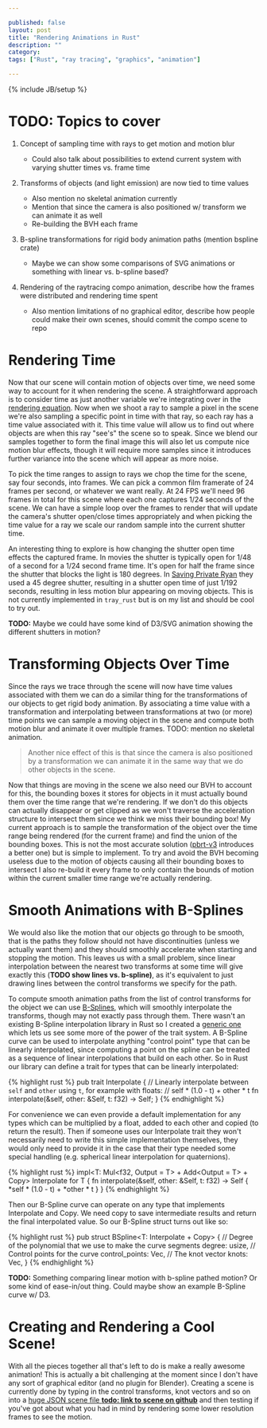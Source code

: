 ```yaml
---

published: false
layout: post
title: "Rendering Animations in Rust"
description: ""
category:
tags: ["Rust", "ray tracing", "graphics", "animation"]

---
```

{% include JB/setup %}

# TODO: Topics to cover

1. Concept of sampling time with rays to get motion and motion blur
	- Could also talk about possibilities to extend current system with varying shutter times vs. frame time

2. Transforms of objects (and light emission) are now tied to time values
	- Also mention no skeletal animation currently
	- Mention that since the camera is also positioned w/ transform we can animate it as well
	- Re-building the BVH each frame

3. B-spline transformations for rigid body animation paths (mention bspline crate)
	- Maybe we can show some comparisons of SVG animations or something with linear vs. b-spline based?

4. Rendering of the raytracing compo animation, describe how the frames were distributed and
rendering time spent
	- Also mention limitations of no graphical editor, describe how people could make their own scenes,
	should commit the compo scene to repo

<!--more-->

# Rendering Time

Now that our scene will contain motion of objects over time, we need some way to account for it when rendering
the scene. A straightforward approach is to consider time as just another variable we're integrating over in
the [rendering equation](https://en.wikipedia.org/wiki/Rendering_equation). Now when we shoot a ray to sample
a pixel in the scene we're also sampling a specific point in time with that ray, so each ray has a time value
associated with it. This time value will allow us to find out where objects are when this ray "see's" the scene
so to speak. Since we blend our samples together to form the final image this will also let us compute nice motion
blur effects, though it will require more samples since it introduces further variance into the scene which
will appear as more noise.

To pick the time ranges to assign to rays we chop the time for the scene, say four seconds, into frames. We can
pick a common film framerate of 24 frames per second, or whatever we want really. At 24 FPS we'll need 96 frames
in total for this scene where each one captures 1/24 seconds of the scene. We can have a simple loop
over the frames to render that will update the camera's shutter open/close times appropriately and when picking
the time value for a ray we scale our random sample into the current shutter time.

An interesting thing to explore is how changing the shutter open time effects the captured frame. In movies
the shutter is typically open for 1/48 of a second for a 1/24 second frame time. It's open for half
the frame since the shutter that blocks the light is 180 degrees. In
[Saving Private Ryan](http://cinemashock.org/2012/07/30/45-degree-shutter-in-saving-private-ryan/) they
used a 45 degree shutter, resulting in a shutter open time of just 1/192 seconds, resulting in less
motion blur appearing on moving objects. This is not currently implemented in `tray_rust` but is on my list
and should be cool to try out.

**TODO:** Maybe we could have some kind of D3/SVG animation showing the different shutters in motion?

# Transforming Objects Over Time

Since the rays we trace through the scene will now have time values associated with them we can do a similar
thing for the transformations of our objects to get rigid body animation. By associating a time value with
a transformation and interpolating between transformations at two (or more) time points we can sample a
moving object in the scene and compute both motion blur and animate it over multiple frames. TODO: mention
no skeletal animation.

> Another nice effect of this is that since the camera is also positioned by a transformation we can animate
it in the same way that we do other objects in the scene.

Now that things are moving in the scene we also need our BVH to account for this, the bounding boxes it stores
for objects in it must actually bound them over the time range that we're rendering. If we don't do this
objects can actually disappear or get clipped as we won't traverse the acceleration structure to intersect them
since we think we miss their bounding box! My current approach is to sample the transformation of the object
over the time range being rendered (for the current frame) and find the union of the bounding boxes. This is
not the most accurate solution ([pbrt-v3](https://github.com/mmp/pbrt-v3) introduces a better one) but is
simple to implement. To try and avoid the BVH becoming useless due to the motion of objects causing all their
bounding boxes to intersect I also re-build it every frame to only contain the bounds of motion within the
current smaller time range we're actually rendering.

# Smooth Animations with B-Splines

We would also like the motion that our objects go through to be smooth, that is the paths they follow should
not have discontinuities (unless we actually want them) and they should smoothly accelerate when starting
and stopping the motion. This leaves us with a small problem, since linear interpolation between the nearest
two transforms at some time will give exactly this (**TODO show lines vs. b-spline)**,
as it's equivalent to just drawing lines between the control transforms we specify for the path.

To compute smooth animation paths from the list of control transforms for the object we can use
[B-Splines](https://en.wikipedia.org/wiki/B-spline), which will smoothly interpolate the transforms,
though may not exactly pass through them. There wasn't an existing B-Spline interpolation library in
Rust so I created
a [generic one](https://github.com/Twinklebear/bspline) which lets us see some more of the power of the trait
system. A B-Spline curve can be used to interpolate anything "control point" type that can be linearly
interpolated, since computing a point on the spline can be treated as a sequence of linear interpolations
that build on each other. So in Rust our library can define a trait for types that can be linearly interpolated:

{% highlight rust %}
pub trait Interpolate {
    // Linearly interpolate between `self` and `other` using `t`, for example with floats:
    // self * (1.0 - t) + other * t
    fn interpolate(&self, other: &Self, t: f32) -> Self;
}
{% endhighlight %}

For convenience we can even provide a default implementation for any types which can be multiplied by a float,
added to each other and copied (to return the result). Then if someone uses our Interpolate trait they
won't necessarily need to write this simple implementation themselves, they would only need to provide it
in the case that their type needed some special handling (e.g. spherical linear interpolation for quaternions).


{% highlight rust %}
impl<T: Mul<f32, Output = T> + Add<Output = T> + Copy> Interpolate for T {
    fn interpolate(&self, other: &Self, t: f32) -> Self {
        *self * (1.0 - t) + *other * t
    }
}
{% endhighlight %}

Then our B-Spline curve can operate on any type that implements Interpolate and Copy. We need copy to save
intermediate results and return the final interpolated value. So our B-Spline struct turns out like so:

{% highlight rust %}
pub struct BSpline<T: Interpolate + Copy> {
    // Degree of the polynomial that we use to make the curve segments
    degree: usize,
    // Control points for the curve
    control_points: Vec<T>,
    // The knot vector
    knots: Vec<f32>,
}
{% endhighlight %}

**TODO:** Something comparing linear motion with b-spline pathed motion? Or some kind of ease-in/out thing.
Could maybe show an example B-Spline curve w/ D3.

# Creating and Rendering a Cool Scene!

With all the pieces together all that's left to do is make a really awesome animation! This is actually
a bit challenging at the moment since I don't have any sort of graphical editor (and no plugin for Blender).
Creating a scene is currently done by typing in the control transforms, knot vectors and so on into
a [huge JSON scene file **todo: link to scene on github**]() and then testing if you've got about what you
had in mind by rendering some lower resolution frames to see the motion.

